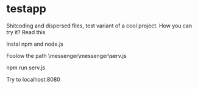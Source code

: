 # testapp
Shitcoding and dispersed files, test variant of a cool project. How you can try it? Read this

Instal npm and node.js

Foolow the path
\messenger\messenger\serv.js

npm run serv.js

Try to localhost:8080
